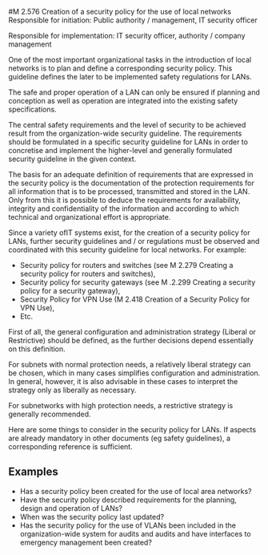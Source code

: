 #M 2.576 Creation of a security policy for the use of local networks
Responsible for initiation: Public authority / management, IT security officer

Responsible for implementation: IT security officer, authority / company management

One of the most important organizational tasks in the introduction of local networks is to plan and define a corresponding security policy. This guideline defines the later to be implemented safety regulations for LANs.

The safe and proper operation of a LAN can only be ensured if planning and conception as well as operation are integrated into the existing safety specifications.

The central safety requirements and the level of security to be achieved result from the organization-wide security guideline. The requirements should be formulated in a specific security guideline for LANs in order to concretise and implement the higher-level and generally formulated security guideline in the given context.

The basis for an adequate definition of requirements that are expressed in the security policy is the documentation of the protection requirements for all information that is to be processed, transmitted and stored in the LAN. Only from this it is possible to deduce the requirements for availability, integrity and confidentiality of the information and according to which technical and organizational effort is appropriate.

Since a variety ofIT systems exist, for the creation of a security policy for LANs, further security guidelines and / or regulations must be observed and coordinated with this security guideline for local networks. For example:

* Security policy for routers and switches (see M 2.279 Creating a security policy for routers and switches),
* Security policy for security gateways (see M .2.299 Creating a security policy for a security gateway),
* Security Policy for VPN Use (M 2.418 Creation of a Security Policy for VPN Use),
* Etc.


First of all, the general configuration and administration strategy (Liberal or Restrictive) should be defined, as the further decisions depend essentially on this definition.

For subnets with normal protection needs, a relatively liberal strategy can be chosen, which in many cases simplifies configuration and administration. In general, however, it is also advisable in these cases to interpret the strategy only as liberally as necessary.

For subnetworks with high protection needs, a restrictive strategy is generally recommended.

Here are some things to consider in the security policy for LANs. If aspects are already mandatory in other documents (eg safety guidelines), a corresponding reference is sufficient.



## Examples 
* Has a security policy been created for the use of local area networks?
* Have the security policy described requirements for the planning, design and operation of LANs?
* When was the security policy last updated?
* Has the security policy for the use of VLANs been included in the organization-wide system for audits and audits and have interfaces to emergency management been created?




